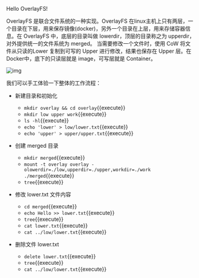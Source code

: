 Hello OverlayFS!

OverlayFS 是联合文件系统的一种实现。OverlayFS 在linux主机上只有两层，一个目录在下层，用来保存镜像(docker)，另外一个目录在上层，用来存储容器信息。在 OverlayFS 中，底层的目录叫做 lowerdir，顶层的目录称之为 upperdir，对外提供统一的文件系统为 merged。 当需要修改一个文件时，使用 CoW 将文件从只读的Lower 复制到可写的 Upper 进行修改，结果也保存在 Upper 层。在Docker中，底下的只读层就是 image，可写层就是 Container。



![img](https://www.do1618.com/wp-content/uploads/2020/06/overlayfs.jpeg)



我们可以手工体验一下整体的工作流程：

* 新建目录和初始化

  * `mkdir overlay && cd overlay`{{execute}}
  * `mkdir low upper work`{{execute}}
  * `ls -hl`{{execute}}
  * `echo 'lower' > low/lower.txt`{{execute}}
  * `echo 'upper' > upper/upper.txt`{{execute}}

* 创建 merged 目录

  * `mkdir merged`{{execute}}
  * `mount -t overlay overlay -olowerdir=./low,upperdir=./upper,workdir=./work ./merged`{{execute}}
  * `tree`{{execute}}

* 修改 lower.txt 文件内容

  * `cd merged`{{execute}}
  * `echo Hello >> lower.txt`{{execute}}
  * `tree`{{execute}}
  * `cat lower.txt`{{execute}}
  * `cat ../low/lower.txt`{{execute}}

* 删除文件 lower.txt 

  * `delete lower.txt`{{execute}}
  * `tree`{{execute}}
  * `cat ../low/lower.txt`{{execute}}

  


